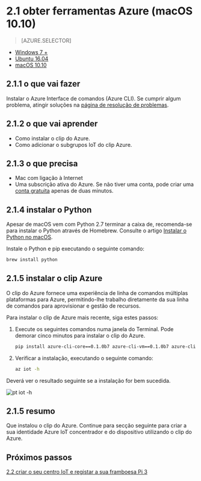 <properties
 pageTitle="Obter ferramentas Azure (macOS 10.10) | Microsoft Azure"
 description="Instale Python e Interface de comandos do Azure (Azure CLI) no macOS."
 services="iot-hub"
 documentationCenter=""
 authors="shizn"
 manager="timlt"
 tags=""
 keywords=""/>

<tags
 ms.service="iot-hub"
 ms.devlang="multiple"
 ms.topic="article"
 ms.tgt_pltfrm="na"
 ms.workload="na"
 ms.date="10/21/2016"
 ms.author="xshi"/>

# <a name="21-get-azure-tools-macos-1010"></a>2.1 obter ferramentas Azure (macOS 10.10)

> [AZURE.SELECTOR]
- [Windows 7 +](iot-hub-raspberry-pi-kit-node-lesson2-get-azure-tools-win32.md)
- [Ubuntu 16.04](iot-hub-raspberry-pi-kit-node-lesson2-get-azure-tools-ubuntu.md)
- [macOS 10.10](iot-hub-raspberry-pi-kit-node-lesson2-get-azure-tools-mac.md)

## <a name="211-what-you-will-do"></a>2.1.1 o que vai fazer

Instalar o Azure Interface de comandos (Azure CLI). Se cumprir algum problema, atingir soluções na [página de resolução de problemas](iot-hub-raspberry-pi-kit-node-troubleshooting.md).

## <a name="212-what-you-will-learn"></a>2.1.2 o que vai aprender

- Como instalar o clip do Azure.
- Como adicionar o subgrupos IoT do clip Azure.

## <a name="213-what-you-need"></a>2.1.3 o que precisa

- Mac com ligação à Internet
- Uma subscrição ativa do Azure. Se não tiver uma conta, pode criar uma [conta gratuita](https://azure.microsoft.com/free/) apenas de duas minutos.

## <a name="214-install-python"></a>2.1.4 instalar o Python

Apesar de macOS vem com Python 2.7 terminar a caixa de, recomenda-se para instalar o Python através de Homebrew. Consulte o artigo [Instalar o Python no macOS](http://docs.python-guide.org/en/latest/starting/install/osx/).

Instale o Python e pip executando o seguinte comando:

```bash
brew install python
```

## <a name="215-install-the-azure-cli"></a>2.1.5 instalar o clip Azure

O clip do Azure fornece uma experiência de linha de comandos múltiplas plataformas para Azure, permitindo-lhe trabalho diretamente da sua linha de comandos para aprovisionar e gestão de recursos. 

Para instalar o clip de Azure mais recente, siga estes passos:

1. Execute os seguintes comandos numa janela do Terminal. Pode demorar cinco minutos para instalar o clip do Azure.

    ```bash
    pip install azure-cli-core==0.1.0b7 azure-cli-vm==0.1.0b7 azure-cli-storage==0.1.0b7 azure-cli-role==0.1.0b7 azure-cli-resource==0.1.0b7 azure-cli-profile==0.1.0b7 azure-cli-network==0.1.0b7 azure-cli-iot==0.1.0b7 azure-cli-feedback==0.1.0b7 azure-cli-configure==0.1.0b7 azure-cli-component==0.1.0b7 azure-cli==0.1.0b7
    ```

2. Verificar a instalação, executando o seguinte comando:

    ```bash
    az iot -h
    ```
  
Deverá ver o resultado seguinte se a instalação for bem sucedida.

![pt iot -h](media/iot-hub-raspberry-pi-lessons/lesson2/az_iot_help_osx.png)

## <a name="215-summary"></a>2.1.5 resumo

Que instalou o clip do Azure. Continue para secção seguinte para criar a sua identidade Azure IoT concentrador e do dispositivo utilizando o clip do Azure.

## <a name="next-steps"></a>Próximos passos

[2.2 criar o seu centro IoT e registar a sua framboesa Pi 3](iot-hub-raspberry-pi-kit-node-lesson2-prepare-azure-iot-hub.md)
